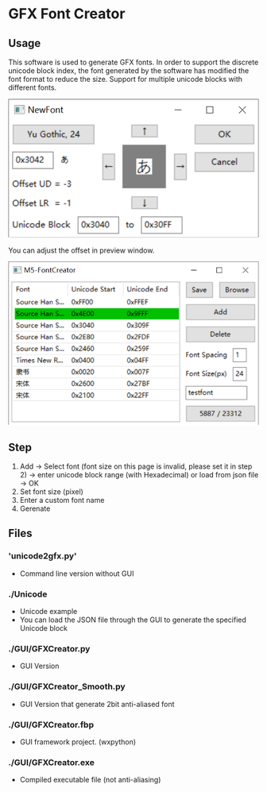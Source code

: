 # GFX Font Creator

## Usage

This software is used to generate GFX fonts.
In order to support the discrete unicode block index, the font generated by the software has modified the font format to reduce the size.
Support for multiple unicode blocks with different fonts.

![software window](https://github.com/m5stack/FontCreator/blob/master/assets/newfont.png)

You can adjust the offset in preview window.

![new font window](https://github.com/m5stack/FontCreator/blob/master/assets/main.png)

## Step

1. Add -> Select font (font size on this page is invalid, please set it in step 2) -> enter unicode block range (with Hexadecimal) or load from json file -> OK
2. Set font size (pixel)
3. Enter a custom font name
4. Gerenate

## Files

### 'unicode2gfx.py' 

- Command line version without GUI

### ./Unicode

- Unicode example
- You can load the JSON file through the GUI to generate the specified Unicode block

### ./GUI/GFXCreator.py

- GUI Version

### ./GUI/GFXCreator_Smooth.py

- GUI Version that generate 2bit anti-aliased font

### ./GUI/GFXCreator.fbp

- GUI framework project. (wxpython)

### ./GUI/GFXCreator.exe

- Compiled executable file (not anti-aliasing)
